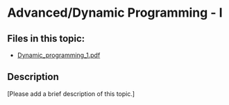 # Advanced/Dynamic Programming - I

## Files in this topic:

- [Dynamic_programming_1.pdf](Dynamic_programming_1.pdf)

## Description

[Please add a brief description of this topic.]
